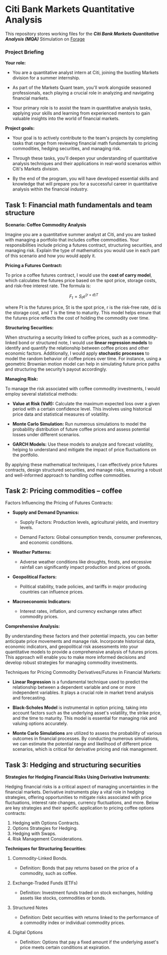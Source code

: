 # Citi Bank Markets Quantitative Analysis

This repository stores working files for the **_Citi Bank Markets Quantitative Analysis (MQA)_** Stimulation on [Forage](https://www.theforage.com/simulations/citi/global-quantitative-analysis-analyst-6b4m) 

### Project Briefing 

**Your role:**

- You are a quantitative analyst intern at Citi, joining the bustling Markets division for a summer internship.
  
- As part of the Markets Quant team, you'll work alongside seasoned professionals, each playing a crucial role in analyzing and navigating financial markets.
  
- Your primary role is to assist the team in quantitative analysis tasks, applying your skills and learning from experienced mentors to gain valuable insights into the world of financial markets.

**Project goals:**
- Your goal is to actively contribute to the team's projects by completing tasks that range from reviewing financial math fundamentals to pricing commodities, hedging securities, and managing risk.

- Through these tasks, you'll deepen your understanding of quantitative analysis techniques and their applications in real-world scenarios within Citi's Markets division.

- By the end of the program, you will have developed essential skills and knowledge that will prepare you for a successful career in quantitative analysis within the financial industry.

## Task 1: Financial math fundamentals and team structure

**Scenario: Coffee Commodity Analysis**

Imagine you are a quantitative summer analyst at Citi, and you are tasked with managing a portfolio that includes coffee commodities. Your responsibilities include pricing a futures contract, structuring securities, and managing risk. Explain the type of mathematics you would use in each part of this scenario and how you would apply it.

**Pricing a Futures Contract:**

To price a coffee futures contract, I would use the **cost of carry model**, which calculates the futures price based on the spot price, storage costs, and risk-free interest rate. The formula is:

$$
F_t = S_t e^{(r+d)T}
$$

where Ft is the futures price, St is the spot price, r is the risk-free rate, dd is the storage cost, and T is the time to maturity. This model helps ensure that the futures price reflects the cost of holding the commodity over time.

**Structuring Securities:**

When structuring a security linked to coffee prices, such as a commodity-linked bond or structured note, I would use **linear regression models** to identify and quantify the relationship between coffee prices and other economic factors. Additionally, I would apply **stochastic processes** to model the random behavior of coffee prices over time. For instance, using a geometric Brownian motion model can help in simulating future price paths and structuring the security’s payout accordingly.

**Managing Risk:**

To manage the risk associated with coffee commodity investments, I would employ several statistical methods:

- **Value at Risk (VaR):** Calculate the maximum expected loss over a given period with a certain confidence level. This involves using historical price data and statistical measures of volatility.

- **Monte Carlo Simulation:** Run numerous simulations to model the probability distribution of future coffee prices and assess potential losses under different scenarios.

- **GARCH Models:** Use these models to analyze and forecast volatility, helping to understand and mitigate the impact of price fluctuations on the portfolio.
  
By applying these mathematical techniques, I can effectively price futures contracts, design structured securities, and manage risks, ensuring a robust and well-informed approach to handling coffee commodities.

## Task 2: Pricing commodities – coffee

Factors Influencing the Pricing of Futures Contracts:
- **Supply and Demand Dynamics:**
  - Supply Factors: Production levels, agricultural yields, and inventory levels.

  - Demand Factors: Global consumption trends, consumer preferences, and economic conditions.

- **Weather Patterns:**
  - Adverse weather conditions like droughts, frosts, and excessive rainfall can significantly impact production and prices of goods.

- **Geopolitical Factors:**
  - Political stability, trade policies, and tariffs in major producing countries can influence prices.

- **Macroeconomic Indicators:**
  - Interest rates, inflation, and currency exchange rates affect commodity prices.

**Comprehensive Analysis:**

By understanding these factors and their potential impacts, you can better anticipate price movements and manage risk. Incorporate historical data, economic indicators, and geopolitical risk assessments into your quantitative models to provide a comprehensive analysis of futures prices. This approach will enable you to make more informed decisions and develop robust strategies for managing commodity investments.

Techniques for Pricing Commodity Derivatives/Futures in Financial Markets:
- **Linear Regression** is a fundamental technique used to predict the relationship between a dependent variable and one or more independent variables. It plays a crucial role in market trend analysis and forecasting.

- **Black-Scholes Model** is instrumental in option pricing, taking into account factors such as the underlying asset's volatility, the strike price, and the time to maturity. This model is essential for managing risk and valuing options accurately.

- **Monte Carlo Simulations** are utilized to assess the probability of various outcomes in financial processes. By conducting numerous simulations, we can estimate the potential range and likelihood of different price scenarios, which is critical for derivative pricing and risk management.

## Task 3: Hedging and structuring securities

**Strategies for Hedging Financial Risks Using Derivative Instruments**: 

Hedging financial risks is a critical aspect of managing uncertainties in the financial markets. Derivative instruments play a vital role in hedging strategies, offering opportunities to mitigate risks associated with price fluctuations, interest rate changes, currency fluctuations, and more. Below are key strategies and their specific application to pricing coffee options contracts: 
1. Hedging with Options Contracts.
2. Options Strategies for Hedging.
3. Hedging with Swaps.
4. Risk Management Considerations.

**Techniques for Structuring Securities**: 
1. Commodity-Linked Bonds.
    - Definition: Bonds that pay returns based on the price of a commodity, such as coffee.
  
2. Exchange-Traded Funds (ETFs)
    - Definition: Investment funds traded on stock exchanges, holding assets like stocks, commodities or bonds.

3. Structured Notes
    - Definition: Debt securities with returns linked to the performance of a commodity index or individual commodity prices.
  
4. Digital Options
    - Definition: Options that pay a fixed amount if the underlying asset's price meets certain conditions at expiration.
  

